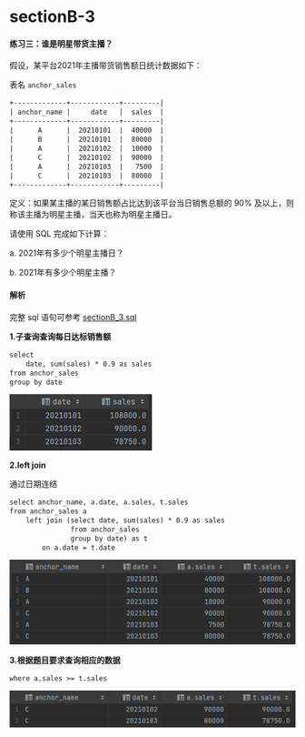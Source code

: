 # sectionB-3

#### 练习三：谁是明星带货主播？

假设，某平台2021年主播带货销售额日统计数据如下：

表名 `anchor_sales`

```
+-------------+------------+---------|
| anchor_name |     date   |  sales  | 
+-------------+------------+---------|
|      A      |  20210101  |  40000  |
|      B      |  20210101  |  80000  |
|      A      |  20210102  |  10000  |
|      C      |  20210102  |  90000  |
|      A      |  20210103  |   7500  |
|      C      |  20210103  |  80000  |
+-------------+------------+---------|
```

定义：如果某主播的某日销售额占比达到该平台当日销售总额的 90% 及以上，则称该主播为明星主播，当天也称为明星主播日。

请使用 SQL 完成如下计算：

a. 2021年有多少个明星主播日？

b. 2021年有多少个明星主播？

#### 解析

完整 sql 语句可参考 [sectionB\_3.sql](../datawhale/wonderful-sql/sectionB-3/sectionB\_3.sql)

**1.子查询查询每日达标销售额**

```mysql
select 
    date, sum(sales) * 0.9 as sales
from anchor_sales
group by date
```

![function3-1](../datawhale/wonderful-sql/sectionB-3/function3-1.png)

**2.left join**

通过日期连结

```mysql
select anchor_name, a.date, a.sales, t.sales
from anchor_sales a
    left join (select date, sum(sales) * 0.9 as sales
               from anchor_sales
               group by date) as t
        on a.date = t.date
```

![function3-2](../datawhale/wonderful-sql/sectionB-3/function3-2.png)

**3.根据题目要求查询相应的数据**

```mysql
where a.sales >= t.sales
```

![function3-3](../datawhale/wonderful-sql/sectionB-3/function3-3.png)
